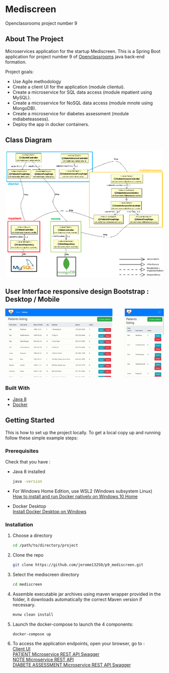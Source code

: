 # Mediscreen
Openclassrooms project number 9

<!-- ABOUT THE PROJECT -->
## About The Project

Microservices application for the startup Mediscreen. This is a Spring Boot application for project number 9 of [Openclassrooms](https://openclassrooms.com/) java back-end formation.

Project goals:
* Use Agile methodology
* Create a client UI for the application (module clientui).
* Create a microservice for SQL data access (module mpatient using MySQL).
* Create a microservice for NoSQL data access (module mnote using MongoDB).
* Create a microservice for diabetes assessment (module mdiabeteassess).
* Deploy the app in docker containers.

## Class Diagram
![UML-class-diagram](https://raw.githubusercontent.com/jerome13250/p9_mediscreen/master/readme_img/Mediscreen_ClassDiagram.png)

## User Interface responsive design Bootstrap : Desktop / Mobile
![Bootstrap responsive design](https://raw.githubusercontent.com/jerome13250/p9_mediscreen/master/readme_img/bootstrap_responsive.png)

### Built With

* [Java 8](https://adoptopenjdk.net/)
* [Docker](https://docs.docker.com/)

<!-- GETTING STARTED -->
## Getting Started

This is how to set up the project locally.
To get a local copy up and running follow these simple example steps:

### Prerequisites

Check that you have : 
* Java 8 installed
  ```sh
  java -version
  ```
* For Windows Home Edition, use WSL2 (Windows subsystem Linux)  
  [How to install and run Docker natively on Windows 10 Home](https://www.padok.fr/en/blog/docker-windows-10)

* Docker Desktop  
  [Install Docker Desktop on Windows](https://docs.docker.com/desktop/windows/install/)
  

### Installation

1. Choose a directory
   ```sh
   cd /path/to/directory/project
   ```
2. Clone the repo
   ```sh
   git clone https://github.com/jerome13250/p9_mediscreen.git
   ```
3. Select the mediscreen directory
   ```sh
   cd mediscreen
   ```
4. Assemble executable jar archives using maven wrapper provided in the folder, it downloads automatically the correct Maven version if necessary.
   ```sh
   mvnw clean install
   ```
5. Launch the docker-compose to launch the 4 components:
   ```sh
   docker-compose up
   ```
6. To access the application endpoints, open your browser, go to :  
	[Client UI](http://localhost:8080/)  
	[PATIENT Microservice REST API Swagger](http://localhost:8081/swagger-ui/#/)  
	[NOTE Microservice REST API](http://localhost:8082/swagger-ui/#/)  
	[DIABETE ASSESSMENT Microservice REST API Swagger](http://localhost:8083/swagger-ui/#/)  
	
